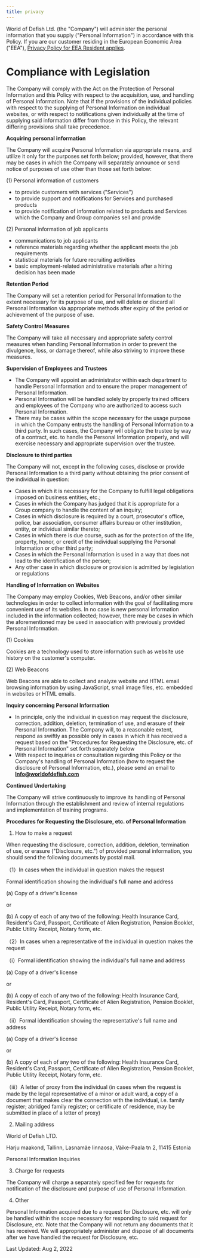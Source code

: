 ```yaml
---
title: privacy
---
```

<!--StartFragment-->

World of Defish Ltd. (the "Company") will administer the personal information that you supply ("Personal Information") in accordance with this Policy. If you are our customer residing in the European Economic Area ("EEA"), [Privacy Policy for EEA Resident applies](https://translate.google.com.ua/). 

# Compliance with Legislation

 The Company will comply with the Act on the Protection of Personal Information and this Policy with respect to the acquisition, use, and handling of Personal Information. Note that if the provisions of the individual policies with respect to the supplying of Personal Information on individual websites, or with respect to notifications given individually at the time of supplying said information differ from those in this Policy, the relevant differing provisions shall take precedence.

**Acquiring personal information** 

The Company will acquire Personal Information via appropriate means, and utilize it only for the purposes set forth below; provided, however, that there may be cases in which the Company will separately announce or send notice of purposes of use other than those set forth below: 

(1) Personal information of customers

* to provide customers with services ("Services")
* to provide support and notifications for Services and purchased products
* to provide notification of information related to products and Services which the Company and Group companies sell and provide

(2) Personal information of job applicants 

* communications to job applicants 
* reference materials regarding whether the applicant meets the job requirements
* statistical materials for future recruiting activities
* basic employment-related administrative materials after a hiring decision has been made



**Retention Period** 

The Company will set a retention period for Personal Information to the extent necessary for its purpose of use, and will delete or discard all Personal Information via appropriate methods after expiry of the period or achievement of the purpose of use. 

**Safety Control Measures** 

The Company will take all necessary and appropriate safety control measures when handling Personal Information in order to prevent the divulgence, loss, or damage thereof, while also striving to improve these measures. 

**Supervision of Employees and Trustees** 

* The Company will appoint an administrator within each department to handle Personal Information and to ensure the proper management of Personal Information. 
* Personal Information will be handled solely by properly trained officers and employees of the Company who are authorized to access such Personal Information.
* There may be cases within the scope necessary for the usage purpose in which the Company entrusts the handling of Personal Information to a third party. In such cases, the Company will obligate the trustee by way of a contract, etc. to handle the Personal Information properly, and will exercise necessary and appropriate supervision over the trustee.

**Disclosure to third parties** 

The Company will not, except in the following cases, disclose or provide Personal Information to a third party without obtaining the prior consent of the individual in question:

* Cases in which it is necessary for the Company to fulfill legal obligations imposed on business entities, etc.;
* Cases in which the Company has judged that it is appropriate for a Group company to handle the content of an inquiry;
* Cases in which disclosure is required by a court, prosecutor's office, police, bar association, consumer affairs bureau or other institution, entity, or individual similar thereto;
* Cases in which there is due course, such as for the protection of the life, property, honor, or credit of the individual supplying the Personal Information or other third party;
* Cases in which the Personal Information is used in a way that does not lead to the identification of the person;
* Any other case in which disclosure or provision is admitted by legislation or regulations

**Handling of Information on Websites** 

The Company may employ Cookies, Web Beacons, and/or other similar technologies in order to collect information with the goal of facilitating more convenient use of its websites. In no case is new personal information included in the information collected; however, there may be cases in which the aforementioned may be used in association with previously provided Personal Information.

(1) Cookies 

Cookies are a technology used to store information such as website use history on the customer's computer. 

(2) Web Beacons 

Web Beacons are able to collect and analyze website and HTML email browsing information by using JavaScript, small image files, etc. embedded in websites or HTML emails. 

**Inquiry concerning Personal Information** 

* In principle, only the individual in question may request the disclosure, correction, addition, deletion, termination of use, and erasure of their Personal Information. The Company will, to a reasonable extent, respond as swiftly as possible only in cases in which it has received a request based on the "Procedures for Requesting the Disclosure, etc. of Personal Information" set forth separately below
* With respect to inquiries or consultation regarding this Policy or the Company's handling of Personal Information (how to request the disclosure of Personal Information, etc.), please send an email to **Info@worldofdefish.com**

**Continued Undertaking** 

The Company will strive continuously to improve its handling of Personal Information through the establishment and review of internal regulations and implementation of training programs. 

**Procedures for Requesting the Disclosure, etc. of Personal Information** 

1. How to make a request 

When requesting the disclosure, correction, addition, deletion, termination of use, or erasure ("Disclosure, etc.") of provided personal information, you should send the following documents by postal mail. 

（1）In cases when the individual in question makes the request 

Formal identification showing the individual's full name and address 

(a) Copy of a driver's license 

or

(b) A copy of each of any two of the following: Health Insurance Card, Resident's Card, Passport, Certificate of Alien Registration, Pension Booklet, Public Utility Receipt, Notary form, etc. 

（2）In cases when a representative of the individual in question makes the request 

（i）Formal identification showing the individual's full name and address 

(a) Copy of a driver's license

 or 

(b) A copy of each of any two of the following: Health Insurance Card, Resident's Card, Passport, Certificate of Alien Registration, Pension Booklet, Public Utility Receipt, Notary form, etc. 

（ii）Formal identification showing the representative's full name and address

 (a) Copy of a driver's license

 or

 (b) A copy of each of any two of the following: Health Insurance Card, Resident's Card, Passport, Certificate of Alien Registration, Pension Booklet, Public Utility Receipt, Notary form, etc. 

（iii）A letter of proxy from the individual (in cases when the request is made by the legal representative of a minor or adult ward, a copy of a document that makes clear the connection with the individual, i.e. family register; abridged family register; or certificate of residence, may be submitted in place of a letter of proxy) 

2. Mailing address 

World of Defish LTD. 

Harju maakond, Tallinn, Lasnamäe linnaosa, Väike-Paala tn 2, 11415 Estonia 

Personal Information Inquiries 

3. Charge for requests 

The Company will charge a separately specified fee for requests for notification of the disclosure and purpose of use of Personal Information. 

4. Other 

Personal Information acquired due to a request for Disclosure, etc. will only be handled within the scope necessary for responding to said request for Disclosure, etc. Note that the Company will not return any documents that it has received. We will appropriately administer and dispose of all documents after we have handled the request for Disclosure, etc. 

Last Updated: Aug 2, 2022

<!--EndFragment-->